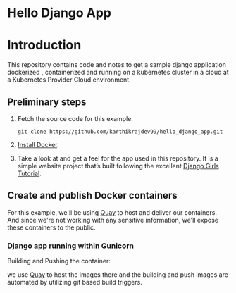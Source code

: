 # Hello Django App
# Introduction
 This repository contains code and notes to get a sample django application dockerized , containerized  and 
 running on a kubernetes cluster in a cloud at a Kubernetes Provider Cloud environment.

## Preliminary steps

1. Fetch the source code for this example.
   ````
   git clone https://github.com/karthikrajdev99/hello_django_app.git
   ````

2. [Install Docker][docker-install].

3. Take a look at and get a feel for the app used in this repository. It is a simple website project
that’s built following the excellent [Django Girls
Tutorial][django-girls-tutorial].


## Create and publish Docker containers

For this example, we'll be using [Quay](https://quay.io/)
to host and deliver our containers. And since we're not working with
any sensitive information, we'll expose these containers to the
public.


### Django app running within Gunicorn

Building and Pushing the container:

we use [Quay](https://quay.io/) to host the images there and the building and push images are automated
by utilizing git based build triggers.


[docker-install]: https://docs.docker.com/engine/installation/
[kubernetes-install]: http://kubernetes.io/docs/getting-started-guides/
[django-girls-tutorial]: http://tutorial.djangogirls.org
[GKE]: https://cloud.google.com/container-engine/
[gcp-sdk]: https://cloud.google.com/sdk/
